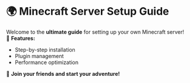 # 🌍 Minecraft Server Setup Guide  
Welcome to the **ultimate guide** for setting up your own Minecraft server!  
🚀 **Features:**  
- Step-by-step installation  
- Plugin management  
- Performance optimization  

📡 **Join your friends and start your adventure!**  
